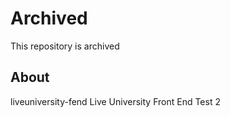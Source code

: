 # Archived

This repository is archived

## About

liveuniversity-fend
Live University Front End Test 2

